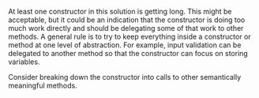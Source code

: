 At least one constructor in this solution is getting long.
This might be acceptable, but it could be an indication that the constructor is doing too much work directly and should be delegating some of that work to other methods.
A general rule is to try to keep everything inside a constructor or method at one level of abstraction.
For example, input validation can be delegated to another method so that the constructor can focus on storing variables.

Consider breaking down the constructor into calls to other semantically meaningful methods.